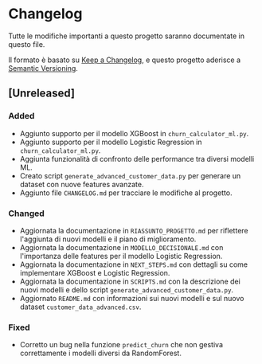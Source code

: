 # Changelog

Tutte le modifiche importanti a questo progetto saranno documentate in questo file.

Il formato è basato su [Keep a Changelog](https://keepachangelog.com/en/1.0.0/),
e questo progetto aderisce a [Semantic Versioning](https://semver.org/spec/v2.0.0.html).

## [Unreleased]

### Added
- Aggiunto supporto per il modello XGBoost in `churn_calculator_ml.py`.
- Aggiunto supporto per il modello Logistic Regression in `churn_calculator_ml.py`.
- Aggiunta funzionalità di confronto delle performance tra diversi modelli ML.
- Creato script `generate_advanced_customer_data.py` per generare un dataset con nuove features avanzate.
- Aggiunto file `CHANGELOG.md` per tracciare le modifiche al progetto.

### Changed
- Aggiornata la documentazione in `RIASSUNTO_PROGETTO.md` per riflettere l'aggiunta di nuovi modelli e il piano di miglioramento.
- Aggiornata la documentazione in `MODELLO_DECISIONALE.md` con l'importanza delle features per il modello Logistic Regression.
- Aggiornata la documentazione in `NEXT_STEPS.md` con dettagli su come implementare XGBoost e Logistic Regression.
- Aggiornata la documentazione in `SCRIPTS.md` con la descrizione dei nuovi modelli e dello script `generate_advanced_customer_data.py`.
- Aggiornato `README.md` con informazioni sui nuovi modelli e sul nuovo dataset `customer_data_advanced.csv`.

### Fixed
- Corretto un bug nella funzione `predict_churn` che non gestiva correttamente i modelli diversi da RandomForest.
